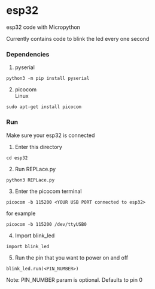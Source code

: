 # esp32
esp32 code with Micropython    

Currently contains code to blink the led every one second   


### Dependencies   
1. pyserial    
```
python3 -m pip install pyserial
```   

2. picocom   
Linux   
```
sudo apt-get install picocom
```   

### Run

Make sure your esp32 is connected   

1. Enter this directory    
```
cd esp32
```   

2. Run REPLace.py
```
python3 REPLace.py
```   

3. Enter the picocom terminal  
```
picocom -b 115200 <YOUR USB PORT connected to esp32>
```   

for example  
```
picocom -b 115200 /dev/ttyUSB0
```   

4. Import blink_led   
```
import blink_led
```   

5. Run the pin that you want to power on and off   
```
blink_led.run(<PIN_NUMBER>)
```   

Note: PIN_NUMBER param is optional. Defaults to pin 0
